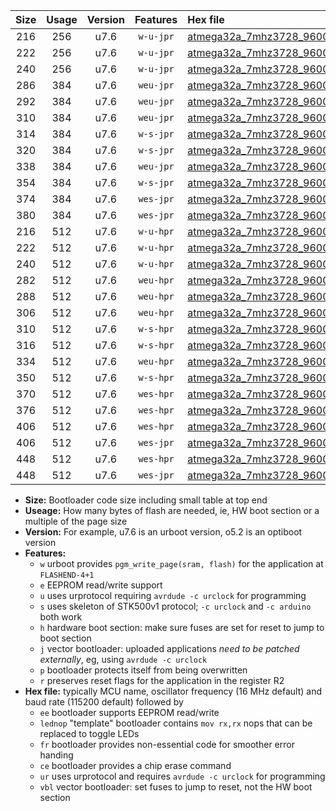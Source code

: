 |Size|Usage|Version|Features|Hex file|
|:-:|:-:|:-:|:-:|:--|
|216|256|u7.6|`w-u-jpr`|[atmega32a_7mhz3728_9600bps_ur_vbl.hex](https://raw.githubusercontent.com/stefanrueger/urboot/main//atmega32a_7mhz3728_9600bps_ur_vbl.hex)|
|222|256|u7.6|`w-u-jpr`|[atmega32a_7mhz3728_9600bps_lednop_ur_vbl.hex](https://raw.githubusercontent.com/stefanrueger/urboot/main//atmega32a_7mhz3728_9600bps_lednop_ur_vbl.hex)|
|240|256|u7.6|`w-u-jpr`|[atmega32a_7mhz3728_9600bps_lednop_fr_ur_vbl.hex](https://raw.githubusercontent.com/stefanrueger/urboot/main//atmega32a_7mhz3728_9600bps_lednop_fr_ur_vbl.hex)|
|286|384|u7.6|`weu-jpr`|[atmega32a_7mhz3728_9600bps_ee_ur_vbl.hex](https://raw.githubusercontent.com/stefanrueger/urboot/main//atmega32a_7mhz3728_9600bps_ee_ur_vbl.hex)|
|292|384|u7.6|`weu-jpr`|[atmega32a_7mhz3728_9600bps_ee_lednop_ur_vbl.hex](https://raw.githubusercontent.com/stefanrueger/urboot/main//atmega32a_7mhz3728_9600bps_ee_lednop_ur_vbl.hex)|
|310|384|u7.6|`weu-jpr`|[atmega32a_7mhz3728_9600bps_ee_lednop_fr_ur_vbl.hex](https://raw.githubusercontent.com/stefanrueger/urboot/main//atmega32a_7mhz3728_9600bps_ee_lednop_fr_ur_vbl.hex)|
|314|384|u7.6|`w-s-jpr`|[atmega32a_7mhz3728_9600bps_vbl.hex](https://raw.githubusercontent.com/stefanrueger/urboot/main//atmega32a_7mhz3728_9600bps_vbl.hex)|
|320|384|u7.6|`w-s-jpr`|[atmega32a_7mhz3728_9600bps_lednop_vbl.hex](https://raw.githubusercontent.com/stefanrueger/urboot/main//atmega32a_7mhz3728_9600bps_lednop_vbl.hex)|
|338|384|u7.6|`weu-jpr`|[atmega32a_7mhz3728_9600bps_ee_lednop_fr_ce_ur_vbl.hex](https://raw.githubusercontent.com/stefanrueger/urboot/main//atmega32a_7mhz3728_9600bps_ee_lednop_fr_ce_ur_vbl.hex)|
|354|384|u7.6|`w-s-jpr`|[atmega32a_7mhz3728_9600bps_lednop_fr_vbl.hex](https://raw.githubusercontent.com/stefanrueger/urboot/main//atmega32a_7mhz3728_9600bps_lednop_fr_vbl.hex)|
|374|384|u7.6|`wes-jpr`|[atmega32a_7mhz3728_9600bps_ee_vbl.hex](https://raw.githubusercontent.com/stefanrueger/urboot/main//atmega32a_7mhz3728_9600bps_ee_vbl.hex)|
|380|384|u7.6|`wes-jpr`|[atmega32a_7mhz3728_9600bps_ee_lednop_vbl.hex](https://raw.githubusercontent.com/stefanrueger/urboot/main//atmega32a_7mhz3728_9600bps_ee_lednop_vbl.hex)|
|216|512|u7.6|`w-u-hpr`|[atmega32a_7mhz3728_9600bps_ur.hex](https://raw.githubusercontent.com/stefanrueger/urboot/main//atmega32a_7mhz3728_9600bps_ur.hex)|
|222|512|u7.6|`w-u-hpr`|[atmega32a_7mhz3728_9600bps_lednop_ur.hex](https://raw.githubusercontent.com/stefanrueger/urboot/main//atmega32a_7mhz3728_9600bps_lednop_ur.hex)|
|240|512|u7.6|`w-u-hpr`|[atmega32a_7mhz3728_9600bps_lednop_fr_ur.hex](https://raw.githubusercontent.com/stefanrueger/urboot/main//atmega32a_7mhz3728_9600bps_lednop_fr_ur.hex)|
|282|512|u7.6|`weu-hpr`|[atmega32a_7mhz3728_9600bps_ee_ur.hex](https://raw.githubusercontent.com/stefanrueger/urboot/main//atmega32a_7mhz3728_9600bps_ee_ur.hex)|
|288|512|u7.6|`weu-hpr`|[atmega32a_7mhz3728_9600bps_ee_lednop_ur.hex](https://raw.githubusercontent.com/stefanrueger/urboot/main//atmega32a_7mhz3728_9600bps_ee_lednop_ur.hex)|
|306|512|u7.6|`weu-hpr`|[atmega32a_7mhz3728_9600bps_ee_lednop_fr_ur.hex](https://raw.githubusercontent.com/stefanrueger/urboot/main//atmega32a_7mhz3728_9600bps_ee_lednop_fr_ur.hex)|
|310|512|u7.6|`w-s-hpr`|[atmega32a_7mhz3728_9600bps.hex](https://raw.githubusercontent.com/stefanrueger/urboot/main//atmega32a_7mhz3728_9600bps.hex)|
|316|512|u7.6|`w-s-hpr`|[atmega32a_7mhz3728_9600bps_lednop.hex](https://raw.githubusercontent.com/stefanrueger/urboot/main//atmega32a_7mhz3728_9600bps_lednop.hex)|
|334|512|u7.6|`weu-hpr`|[atmega32a_7mhz3728_9600bps_ee_lednop_fr_ce_ur.hex](https://raw.githubusercontent.com/stefanrueger/urboot/main//atmega32a_7mhz3728_9600bps_ee_lednop_fr_ce_ur.hex)|
|350|512|u7.6|`w-s-hpr`|[atmega32a_7mhz3728_9600bps_lednop_fr.hex](https://raw.githubusercontent.com/stefanrueger/urboot/main//atmega32a_7mhz3728_9600bps_lednop_fr.hex)|
|370|512|u7.6|`wes-hpr`|[atmega32a_7mhz3728_9600bps_ee.hex](https://raw.githubusercontent.com/stefanrueger/urboot/main//atmega32a_7mhz3728_9600bps_ee.hex)|
|376|512|u7.6|`wes-hpr`|[atmega32a_7mhz3728_9600bps_ee_lednop.hex](https://raw.githubusercontent.com/stefanrueger/urboot/main//atmega32a_7mhz3728_9600bps_ee_lednop.hex)|
|406|512|u7.6|`wes-hpr`|[atmega32a_7mhz3728_9600bps_ee_lednop_fr.hex](https://raw.githubusercontent.com/stefanrueger/urboot/main//atmega32a_7mhz3728_9600bps_ee_lednop_fr.hex)|
|406|512|u7.6|`wes-jpr`|[atmega32a_7mhz3728_9600bps_ee_lednop_fr_vbl.hex](https://raw.githubusercontent.com/stefanrueger/urboot/main//atmega32a_7mhz3728_9600bps_ee_lednop_fr_vbl.hex)|
|448|512|u7.6|`wes-hpr`|[atmega32a_7mhz3728_9600bps_ee_lednop_fr_ce.hex](https://raw.githubusercontent.com/stefanrueger/urboot/main//atmega32a_7mhz3728_9600bps_ee_lednop_fr_ce.hex)|
|448|512|u7.6|`wes-jpr`|[atmega32a_7mhz3728_9600bps_ee_lednop_fr_ce_vbl.hex](https://raw.githubusercontent.com/stefanrueger/urboot/main//atmega32a_7mhz3728_9600bps_ee_lednop_fr_ce_vbl.hex)|

- **Size:** Bootloader code size including small table at top end
- **Useage:** How many bytes of flash are needed, ie, HW boot section or a multiple of the page size
- **Version:** For example, u7.6 is an urboot version, o5.2 is an optiboot version
- **Features:**
  + `w` urboot provides `pgm_write_page(sram, flash)` for the application at `FLASHEND-4+1`
  + `e` EEPROM read/write support
  + `u` uses urprotocol requiring `avrdude -c urclock` for programming
  + `s` uses skeleton of STK500v1 protocol; `-c urclock` and `-c arduino` both work
  + `h` hardware boot section: make sure fuses are set for reset to jump to boot section
  + `j` vector bootloader: uploaded applications *need to be patched externally*, eg, using `avrdude -c urclock`
  + `p` bootloader protects itself from being overwritten
  + `r` preserves reset flags for the application in the register R2
- **Hex file:** typically MCU name, oscillator frequency (16 MHz default) and baud rate (115200 default) followed by
  + `ee` bootloader supports EEPROM read/write
  + `lednop` "template" bootloader contains `mov rx,rx` nops that can be replaced to toggle LEDs
  + `fr` bootloader provides non-essential code for smoother error handing
  + `ce` bootloader provides a chip erase command
  + `ur` uses urprotocol and requires `avrdude -c urclock` for programming
  + `vbl` vector bootloader: set fuses to jump to reset, not the HW boot section
